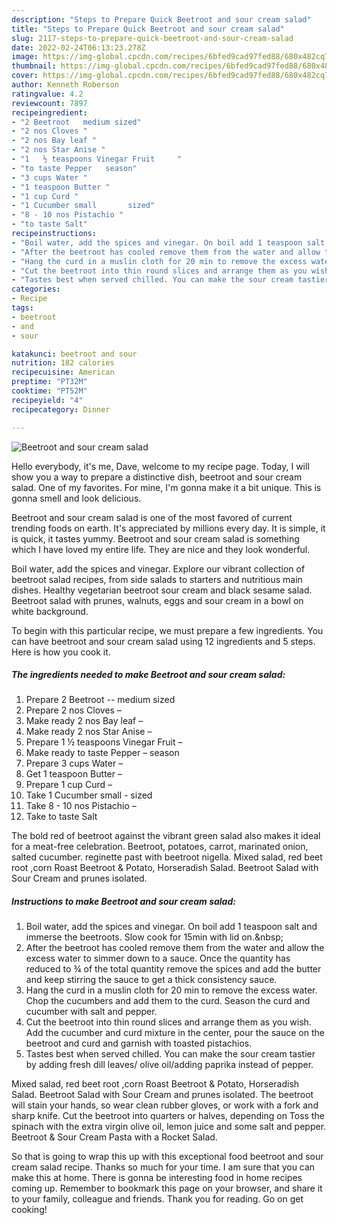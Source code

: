 ```yaml
---
description: "Steps to Prepare Quick Beetroot and sour cream salad"
title: "Steps to Prepare Quick Beetroot and sour cream salad"
slug: 2117-steps-to-prepare-quick-beetroot-and-sour-cream-salad
date: 2022-02-24T06:13:23.278Z
image: https://img-global.cpcdn.com/recipes/6bfed9cad97fed88/680x482cq70/beetroot-and-sour-cream-salad-recipe-main-photo.jpg
thumbnail: https://img-global.cpcdn.com/recipes/6bfed9cad97fed88/680x482cq70/beetroot-and-sour-cream-salad-recipe-main-photo.jpg
cover: https://img-global.cpcdn.com/recipes/6bfed9cad97fed88/680x482cq70/beetroot-and-sour-cream-salad-recipe-main-photo.jpg
author: Kenneth Roberson
ratingvalue: 4.2
reviewcount: 7897
recipeingredient:
- "2 Beetroot   medium sized"
- "2 nos Cloves "
- "2 nos Bay leaf "
- "2 nos Star Anise "
- "1   ½ teaspoons Vinegar Fruit     "
- "to taste Pepper   season"
- "3 cups Water "
- "1 teaspoon Butter "
- "1 cup Curd "
- "1 Cucumber small       sized"
- "8 - 10 nos Pistachio "
- "to taste Salt"
recipeinstructions:
- "Boil water, add the spices and vinegar. On boil add 1 teaspoon salt and immerse the beetroots. Slow cook for 15min with lid on.&amp;nbsp;"
- "After the beetroot has cooled remove them from the water and allow the excess water to simmer down to a sauce. Once the quantity has reduced to ¾ of the total quantity remove the spices and add the butter and keep stirring the sauce to get a thick consistency sauce."
- "Hang the curd in a muslin cloth for 20 min to remove the excess water. Chop the cucumbers and add them to the curd. Season the curd and cucumber with salt and pepper."
- "Cut the beetroot into thin round slices and arrange them as you wish. Add the cucumber and curd mixture in the center, pour the sauce on the beetroot and curd and garnish with toasted pistachios."
- "Tastes best when served chilled. You can make the sour cream tastier by adding fresh dill leaves/ olive oil/adding paprika instead of pepper."
categories:
- Recipe
tags:
- beetroot
- and
- sour

katakunci: beetroot and sour 
nutrition: 182 calories
recipecuisine: American
preptime: "PT32M"
cooktime: "PT52M"
recipeyield: "4"
recipecategory: Dinner

---
```



![Beetroot and sour cream salad](https://img-global.cpcdn.com/recipes/6bfed9cad97fed88/680x482cq70/beetroot-and-sour-cream-salad-recipe-main-photo.jpg)

Hello everybody, it's me, Dave, welcome to my recipe page. Today, I will show you a way to prepare a distinctive dish, beetroot and sour cream salad. One of my favorites. For mine, I'm gonna make it a bit unique. This is gonna smell and look delicious.

Beetroot and sour cream salad is one of the most favored of current trending foods on earth. It's appreciated by millions every day. It is simple, it is quick, it tastes yummy. Beetroot and sour cream salad is something which I have loved my entire life. They are nice and they look wonderful.

Boil water, add the spices and vinegar. Explore our vibrant collection of beetroot salad recipes, from side salads to starters and nutritious main dishes. Healthy vegetarian beetroot sour cream and black sesame salad. Beetroot salad with prunes, walnuts, eggs and sour cream in a bowl on white background.


To begin with this particular recipe, we must prepare a few ingredients. You can have beetroot and sour cream salad using 12 ingredients and 5 steps. Here is how you cook it.

<!--inarticleads1-->

##### The ingredients needed to make Beetroot and sour cream salad:

1. Prepare 2 Beetroot --  medium sized
1. Prepare 2 nos Cloves –
1. Make ready 2 nos Bay leaf –
1. Make ready 2 nos Star Anise –
1. Prepare 1   ½ teaspoons Vinegar Fruit     –
1. Make ready to taste Pepper –  season
1. Prepare 3 cups Water –
1. Get 1 teaspoon Butter –
1. Prepare 1 cup Curd –
1. Take 1 Cucumber small     -  sized
1. Take 8 - 10 nos Pistachio –
1. Take to taste Salt


The bold red of beetroot against the vibrant green salad also makes it ideal for a meat-free celebration. Beetroot, potatoes, carrot, marinated onion, salted cucumber. reginette past with beetroot nigella. Mixed salad, red beet root ,corn Roast Beetroot &amp; Potato, Horseradish Salad. Beetroot Salad with Sour Cream and prunes isolated. 

<!--inarticleads2-->

##### Instructions to make Beetroot and sour cream salad:

1. Boil water, add the spices and vinegar. On boil add 1 teaspoon salt and immerse the beetroots. Slow cook for 15min with lid on.&amp;nbsp;
1. After the beetroot has cooled remove them from the water and allow the excess water to simmer down to a sauce. Once the quantity has reduced to ¾ of the total quantity remove the spices and add the butter and keep stirring the sauce to get a thick consistency sauce.
1. Hang the curd in a muslin cloth for 20 min to remove the excess water. Chop the cucumbers and add them to the curd. Season the curd and cucumber with salt and pepper.
1. Cut the beetroot into thin round slices and arrange them as you wish. Add the cucumber and curd mixture in the center, pour the sauce on the beetroot and curd and garnish with toasted pistachios.
1. Tastes best when served chilled. You can make the sour cream tastier by adding fresh dill leaves/ olive oil/adding paprika instead of pepper.


Mixed salad, red beet root ,corn Roast Beetroot &amp; Potato, Horseradish Salad. Beetroot Salad with Sour Cream and prunes isolated. The beetroot will stain your hands, so wear clean rubber gloves, or work with a fork and sharp knife. Cut the beetroot into quarters or halves, depending on Toss the spinach with the extra virgin olive oil, lemon juice and some salt and pepper. Beetroot &amp; Sour Cream Pasta with a Rocket Salad. 

So that is going to wrap this up with this exceptional food beetroot and sour cream salad recipe. Thanks so much for your time. I am sure that you can make this at home. There is gonna be interesting food in home recipes coming up. Remember to bookmark this page on your browser, and share it to your family, colleague and friends. Thank you for reading. Go on get cooking!
